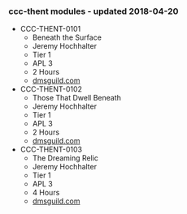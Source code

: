 ### ccc-thent modules - updated 2018-04-20
* CCC-THENT-0101
  * Beneath the Surface
  * Jeremy Hochhalter
  * Tier 1
  * APL 3
  * 2 Hours
  * [dmsguild.com](http://www.dmsguild.com/product/223663/CCCTHENT0101-Beneath-the-Surface)
* CCC-THENT-0102
  * Those That Dwell Beneath
  * Jeremy Hochhalter
  * Tier 1
  * APL 3
  * 2 Hours
  * [dmsguild.com](http://www.dmsguild.com/product/223665/CCCTHENT0102-Those-That-Dwell-Beneath)
* CCC-THENT-0103
  * The Dreaming Relic
  * Jeremy Hochhalter
  * Tier 1
  * APL 3
  * 4 Hours
  * [dmsguild.com](http://www.dmsguild.com/product/223667/CCCTHENT0103-The-Dreaming-Relic)
